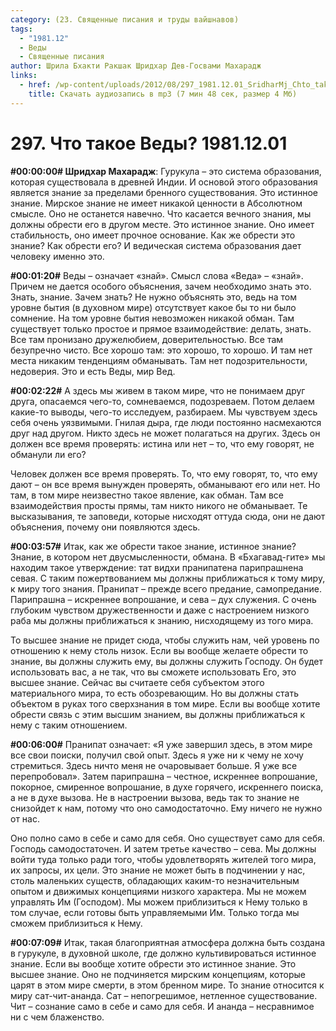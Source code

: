 ```yaml
---
category: (23. Священные писания и труды вайшнавов)
tags:
  - "1981.12"
  - Веды
  - Священные писания
author: Шрила Бхакти Ракшак Шридхар Дев-Госвами Махарадж
links:
  - href: /wp-content/uploads/2012/08/297_1981.12.01_SridharMj_Chto_takoe_Vedy.mp3
    title: Скачать аудиозапись в mp3 (7 мин 48 сек, размер 4 Мб)
---
```


# 297. Что такое Веды? 1981.12.01

**#00:00:00# Шридхар Махарадж**: Гурукула – это система образования, которая существовала в древней Индии. И основой этого образования является знание за пределами бренного существования. Это истинное знание. Мирское знание не имеет никакой ценности в Абсолютном смысле. Оно не останется навечно. Что касается вечного знания, мы должны обрести его в другом месте. Это истинное знание. Оно имеет стабильность, оно имеет прочное основание. Как же обрести это знание? Как обрести его? И ведическая система образования дает человеку именно это.

**#00:01:20#** Веды – означает «знай». Смысл слова «Веда» – «знай». Причем не дается особого объяснения, зачем необходимо знать это. Знать, знание. Зачем знать? Не нужно объяснять это, ведь на том уровне бытия (в духовном мире) отсутствует какое бы то ни было сомнение. На том уровне бытия невозможен никакой обман. Там существует только простое и прямое взаимодействие: делать, знать. Все там пронизано дружелюбием, доверительностью. Все там безупречно чисто. Все хорошо там: это хорошо, то хорошо. И там нет места никаким тенденциям обманывать. Там нет подозрительности, недоверия. Это и есть Веды, мир Вед.

**#00:02:22#** А здесь мы живем в таком мире, что не понимаем друг друга, опасаемся чего-то, сомневаемся, подозреваем. Потом делаем какие-то выводы, чего-то исследуем, разбираем. Мы чувствуем здесь себя очень уязвимыми. Гнилая дыра, где люди постоянно насмехаются друг над другом. Никто здесь не может полагаться на других. Здесь он должен все время проверять: истина или нет – то, что ему говорят, не обманули ли его?

Человек должен все время проверять. То, что ему говорят, то, что ему дают – он все время вынужден проверять, обманывают его или нет. Но там, в том мире неизвестно такое явление, как обман. Там все взаимодействия просты прямы, там никто никого не обманывает. Те высказывания, те заповеди, которые нисходят оттуда сюда, они не дают объяснения, почему они появляются здесь.

**#00:03:57#** Итак, как же обрести такое знание, истинное знание? Знание, в котором нет двусмысленности, обмана. В «Бхагавад-гите» мы находим такое утверждение: тат видхи пранипатена парипрашнена севая. С таким пожертвованием мы должны приближаться к тому миру, к миру того знания. Пранипат – прежде всего предание, самопредание. Парипрашна – искреннее вопрошание, и сева – дух служения. С очень глубоким чувством дружественности и даже с настроением низкого раба мы должны приближаться к знанию, нисходящему из того мира.

То высшее знание не придет сюда, чтобы служить нам, чей уровень по отношению к нему столь низок. Если вы вообще желаете обрести то знание, вы должны служить ему, вы должны служить Господу. Он будет использовать вас, а не так, что вы сможете использовать Его, это высшее знание. Сейчас вы считаете себя субъектом этого материального мира, то есть обозревающим. Но вы должны стать объектом в руках того сверхзнания в том мире. Если вы вообще хотите обрести связь с этим высшим знанием, вы должны приближаться к нему с таким отношением.

**#00:06:00#** Пранипат означает: «Я уже завершил здесь, в этом мире все свои поиски, получил свой опыт. Здесь я уже ни к чему не хочу стремиться. Здесь ничто меня не очаровывает больше. Я уже все перепробовал». Затем парипрашна – честное, искреннее вопрошание, покорное, смиренное вопрошание, в духе горячего, искреннего поиска, а не в духе вызова. Не в настроении вызова, ведь так то знание не снизойдет к нам, потому что оно самодостаточно. Ему ничего не нужно от нас.

Оно полно само в себе и само для себя. Оно существует само для себя. Господь самодостаточен. И затем третье качество – сева. Мы должны войти туда только ради того, чтобы удовлетворять жителей того мира, их запросы, их цели. Это знание не может быть в подчинении у нас, столь маленьких существ, обладающих каким-то незначительным опытом и движимых концепциями низкого характера. Мы не можем управлять Им (Господом). Мы можем приблизиться к Нему только в том случае, если готовы быть управляемыми Им. Только тогда мы сможем приблизиться к Нему.

**#00:07:09#** Итак, такая благоприятная атмосфера должна быть создана в гурукуле, в духовной школе, где должно культивироваться истинное знание. Если вы вообще хотите обрести это истинное знание. Это высшее знание. Оно не подчиняется мирским концепциям, которые царят в этом мире смерти, в этом бренном мире. То знание относится к миру сат-чит-ананда. Сат – непогрешимое, нетленное существование. Чит – сознание само в себе и само для себя. И ананда – несравнимое ни с чем блаженство.

